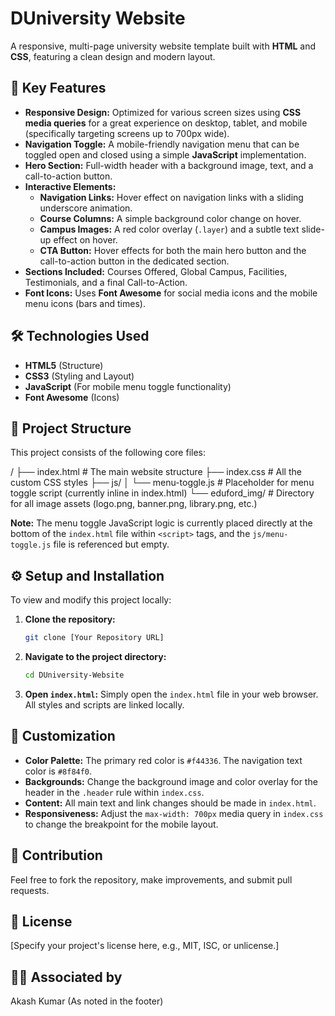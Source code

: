 # DUniversity Website

A responsive, multi-page university website template built with **HTML** and **CSS**, featuring a clean design and modern layout.

## 🚀 Key Features

* **Responsive Design:** Optimized for various screen sizes using **CSS media queries** for a great experience on desktop, tablet, and mobile (specifically targeting screens up to 700px wide).
* **Navigation Toggle:** A mobile-friendly navigation menu that can be toggled open and closed using a simple **JavaScript** implementation.
* **Hero Section:** Full-width header with a background image, text, and a call-to-action button.
* **Interactive Elements:**
    * **Navigation Links:** Hover effect on navigation links with a sliding underscore animation.
    * **Course Columns:** A simple background color change on hover.
    * **Campus Images:** A red color overlay (`.layer`) and a subtle text slide-up effect on hover.
    * **CTA Button:** Hover effects for both the main hero button and the call-to-action button in the dedicated section.
* **Sections Included:** Courses Offered, Global Campus, Facilities, Testimonials, and a final Call-to-Action.
* **Font Icons:** Uses **Font Awesome** for social media icons and the mobile menu icons (bars and times).

## 🛠️ Technologies Used

* **HTML5** (Structure)
* **CSS3** (Styling and Layout)
* **JavaScript** (For mobile menu toggle functionality)
* **Font Awesome** (Icons)

## 📂 Project Structure

This project consists of the following core files:

/
├── index.html       # The main website structure
├── index.css        # All the custom CSS styles
├── js/
│   └── menu-toggle.js # Placeholder for menu toggle script (currently inline in index.html)
└── eduford_img/     # Directory for all image assets (logo.png, banner.png, library.png, etc.)


**Note:** The menu toggle JavaScript logic is currently placed directly at the bottom of the `index.html` file within `<script>` tags, and the `js/menu-toggle.js` file is referenced but empty.

## ⚙️ Setup and Installation

To view and modify this project locally:

1.  **Clone the repository:**
    ```bash
    git clone [Your Repository URL]
    ```
2.  **Navigate to the project directory:**
    ```bash
    cd DUniversity-Website
    ```
3.  **Open `index.html`:** Simply open the `index.html` file in your web browser. All styles and scripts are linked locally.

## 🎨 Customization

* **Color Palette:** The primary red color is `#f44336`. The navigation text color is `#8f84f0`.
* **Backgrounds:** Change the background image and color overlay for the header in the `.header` rule within `index.css`.
* **Content:** All main text and link changes should be made in `index.html`.
* **Responsiveness:** Adjust the `max-width: 700px` media query in `index.css` to change the breakpoint for the mobile layout.

## 🤝 Contribution

Feel free to fork the repository, make improvements, and submit pull requests.

## 📝 License

[Specify your project's license here, e.g., MIT, ISC, or unlicense.]

## 🧑‍💻 Associated by

Akash Kumar (As noted in the footer)
